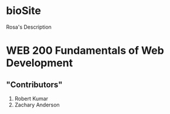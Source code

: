 # bioSite
Rosa's Description
<h1>WEB 200 Fundamentals of Web Development </h1>
<h2>"Contributors"</h2>
<ol>
    <li>Robert Kumar </li>
    <li>Zachary Anderson </li>
</ol>